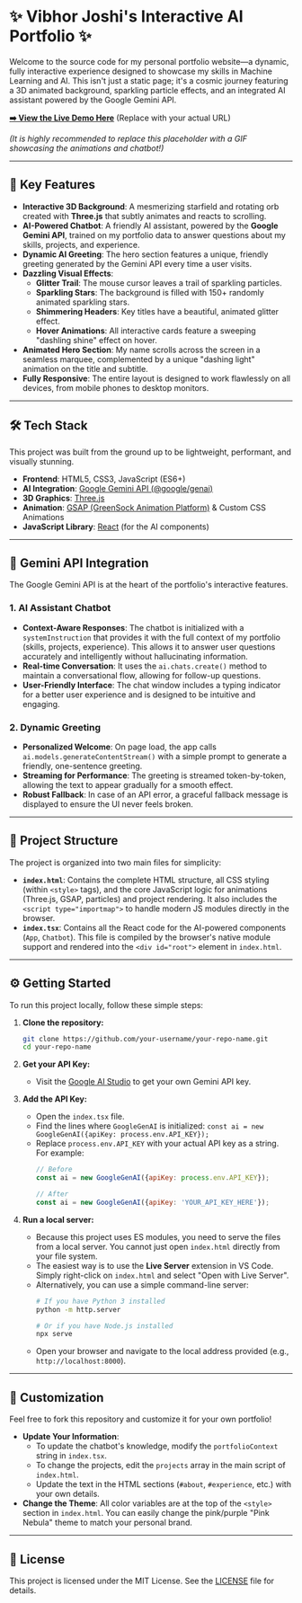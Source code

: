 # ✨ Vibhor Joshi's Interactive AI Portfolio ✨

Welcome to the source code for my personal portfolio website—a dynamic, fully interactive experience designed to showcase my skills in Machine Learning and AI. This isn't just a static page; it's a cosmic journey featuring a 3D animated background, sparkling particle effects, and an integrated AI assistant powered by the Google Gemini API.

**[➡️ View the Live Demo Here](https://your-live-url.com)** (Replace with your actual URL)

 
*(It is highly recommended to replace this placeholder with a GIF showcasing the animations and chatbot!)*

---

## 🚀 Key Features

- **Interactive 3D Background**: A mesmerizing starfield and rotating orb created with **Three.js** that subtly animates and reacts to scrolling.
- **AI-Powered Chatbot**: A friendly AI assistant, powered by the **Google Gemini API**, trained on my portfolio data to answer questions about my skills, projects, and experience.
- **Dynamic AI Greeting**: The hero section features a unique, friendly greeting generated by the Gemini API every time a user visits.
- **Dazzling Visual Effects**:
  - **Glitter Trail**: The mouse cursor leaves a trail of sparkling particles.
  - **Sparkling Stars**: The background is filled with 150+ randomly animated sparkling stars.
  - **Shimmering Headers**: Key titles have a beautiful, animated glitter effect.
  - **Hover Animations**: All interactive cards feature a sweeping "dashling shine" effect on hover.
- **Animated Hero Section**: My name scrolls across the screen in a seamless marquee, complemented by a unique "dashing light" animation on the title and subtitle.
- **Fully Responsive**: The entire layout is designed to work flawlessly on all devices, from mobile phones to desktop monitors.

---

## 🛠️ Tech Stack

This project was built from the ground up to be lightweight, performant, and visually stunning.

- **Frontend**: HTML5, CSS3, JavaScript (ES6+)
- **AI Integration**: [Google Gemini API (@google/genai)](https://ai.google.dev/)
- **3D Graphics**: [Three.js](https://threejs.org/)
- **Animation**: [GSAP (GreenSock Animation Platform)](https://greensock.com/gsap/) & Custom CSS Animations
- **JavaScript Library**: [React](https://react.dev/) (for the AI components)

---

## 🤖 Gemini API Integration

The Google Gemini API is at the heart of the portfolio's interactive features.

### 1. AI Assistant Chatbot

- **Context-Aware Responses**: The chatbot is initialized with a `systemInstruction` that provides it with the full context of my portfolio (skills, projects, experience). This allows it to answer user questions accurately and intelligently without hallucinating information.
- **Real-time Conversation**: It uses the `ai.chats.create()` method to maintain a conversational flow, allowing for follow-up questions.
- **User-Friendly Interface**: The chat window includes a typing indicator for a better user experience and is designed to be intuitive and engaging.

### 2. Dynamic Greeting

- **Personalized Welcome**: On page load, the app calls `ai.models.generateContentStream()` with a simple prompt to generate a friendly, one-sentence greeting.
- **Streaming for Performance**: The greeting is streamed token-by-token, allowing the text to appear gradually for a smooth effect.
- **Robust Fallback**: In case of an API error, a graceful fallback message is displayed to ensure the UI never feels broken.

---

## 📂 Project Structure

The project is organized into two main files for simplicity:

- **`index.html`**: Contains the complete HTML structure, all CSS styling (within `<style>` tags), and the core JavaScript logic for animations (Three.js, GSAP, particles) and project rendering. It also includes the `<script type="importmap">` to handle modern JS modules directly in the browser.
- **`index.tsx`**: Contains all the React code for the AI-powered components (`App`, `Chatbot`). This file is compiled by the browser's native module support and rendered into the `<div id="root">` element in `index.html`.

---

## ⚙️ Getting Started

To run this project locally, follow these simple steps:

1.  **Clone the repository:**
    ```bash
    git clone https://github.com/your-username/your-repo-name.git
    cd your-repo-name
    ```

2.  **Get your API Key:**
    - Visit the [Google AI Studio](https://aistudio.google.com/app/apikey) to get your own Gemini API key.

3.  **Add the API Key:**
    - Open the `index.tsx` file.
    - Find the lines where `GoogleGenAI` is initialized: `const ai = new GoogleGenAI({apiKey: process.env.API_KEY});`
    - Replace `process.env.API_KEY` with your actual API key as a string. For example:
      ```javascript
      // Before
      const ai = new GoogleGenAI({apiKey: process.env.API_KEY});
      
      // After
      const ai = new GoogleGenAI({apiKey: 'YOUR_API_KEY_HERE'});
      ```

4.  **Run a local server:**
    - Because this project uses ES modules, you need to serve the files from a local server. You cannot just open `index.html` directly from your file system.
    - The easiest way is to use the **Live Server** extension in VS Code. Simply right-click on `index.html` and select "Open with Live Server".
    - Alternatively, you can use a simple command-line server:
      ```bash
      # If you have Python 3 installed
      python -m http.server
      
      # Or if you have Node.js installed
      npx serve
      ```
    - Open your browser and navigate to the local address provided (e.g., `http://localhost:8000`).

---

## 🎨 Customization

Feel free to fork this repository and customize it for your own portfolio!

- **Update Your Information**:
  - To update the chatbot's knowledge, modify the `portfolioContext` string in `index.tsx`.
  - To change the projects, edit the `projects` array in the main script of `index.html`.
  - Update the text in the HTML sections (`#about`, `#experience`, etc.) with your own details.
- **Change the Theme**: All color variables are at the top of the `<style>` section in `index.html`. You can easily change the pink/purple "Pink Nebula" theme to match your personal brand.

---

## 📄 License

This project is licensed under the MIT License. See the [LICENSE](LICENSE) file for details.


